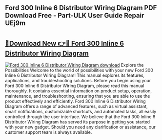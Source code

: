## Ford 300 Inline 6 Distributor Wiring Diagram PDF Download Free - Part-ULK User Guide Repair UEj9m

# <h2><a href="http://dfmdyzg.blite.top/?on=Ford+300+Inline+6+Distributor+Wiring+Diagram">🔗Download New 👉🔴 Ford 300 Inline 6 Distributor Wiring Diagram</a></h2>

[![Ford 300 Inline 6 Distributor Wiring Diagram download](https://i.imgur.com/lujVjoI.png)](http://dfmdyzg.blite.top/?on=Ford+300+Inline+6+Distributor+Wiring+Diagram)
Explore the Possibilities Welcome to the world of possibilities with your new Ford 300 Inline 6 Distributor Wiring Diagram! This manual explores its features, applications, and troubleshooting solutions. Before you begin using your Ford 300 Inline 6 Distributor Wiring Diagram, please read this manual thoroughly. It contains essential information on product setup, operation, maintenance, and troubleshooting, ensuring that you are able to use the product effectively and efficiently. Ford 300 Inline 6 Distributor Wiring Diagram offers a range of advanced features, such as virtual assistant, smart notifications, customizable shortcuts, and automated tasks, all easily controlled through the user interface. We believe that the Ford 300 Inline 6 Distributor Wiring Diagram has served its purpose in getting you started with your new gadget. Should you need any clarification or assistance, our customer support team is always available.

